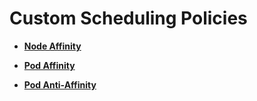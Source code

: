 # Custom Scheduling Policies<a name="cce_01_0231"></a>

-   **[Node Affinity](node-affinity.md)**  

-   **[Pod Affinity](pod-affinity.md)**  

-   **[Pod Anti-Affinity](pod-anti-affinity.md)**  


